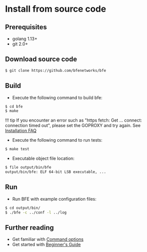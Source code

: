 # Install from source code

## Prerequisites
- golang 1.13+
- git 2.0+

## Download source code
```bash
$ git clone https://github.com/bfenetworks/bfe
```

## Build
- Execute the following command to build bfe:

```bash
$ cd bfe
$ make
```

!!! tip
    If you encounter an error such as "https fetch: Get ... connect: connection timed out", please set the GOPROXY and try again. See [Installation FAQ](../faq/installation.md)

- Execute the following command to run tests:

```bash
$ make test
```

- Executable object file location:

```bash
$ file output/bin/bfe
output/bin/bfe: ELF 64-bit LSB executable, ...
```

## Run

- Run BFE with example configuration files:

```bash
$ cd output/bin/
$ ./bfe -c ../conf -l ../log
```

## Further reading
- Get familiar with [Command options](../operation/command.md)
- Get started with [Beginner's Guide](../example/guide.md)
                                           
